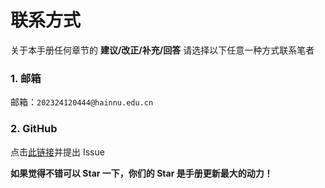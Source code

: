 # 联系方式

关于本手册任何章节的 **建议/改正/补充/回答** 请选择以下任意一种方式联系笔者

### 1. 邮箱

邮箱：`202324120444@hainnu.edu.cn`

### 2. GitHub

点击[此链接](https://github.com/Freakz3z/HNNU-IC-Manual)并提出 Issue

**如果觉得不错可以 Star 一下，你们的 Star 是手册更新最大的动力！**
